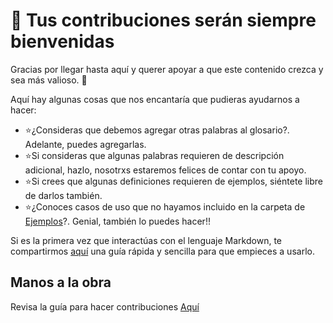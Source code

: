 
# :purple_heart: Tus contribuciones serán siempre bienvenidas

Gracias por llegar hasta aquí y querer apoyar a que este contenido crezca y sea más valioso. :pray:

Aquí hay algunas cosas que nos encantaría que pudieras ayudarnos a hacer:

* :star:¿Consideras que debemos agregar otras palabras al glosario?. Adelante, puedes agregarlas. 
* :star:Si consideras que algunas palabras requieren de descripción adicional, hazlo, nosotrxs estaremos felices de contar con tu apoyo.
* :star:Si crees que algunas definiciones requieren de ejemplos, siéntete libre de darlos también.
* :star:¿Conoces casos de uso que no hayamos incluido en la carpeta de [Ejemplos](https://github.com/Cmolosa/ZKP-en-Espanol/blob/main/Ejemplos.md)?. Genial, también lo puedes hacer!! 

Si es la primera vez que interactúas con el lenguaje Markdown, te compartirmos [aquí](https://markdown.es/sintaxis-markdown/) una guía rápida y sencilla para que empieces a usarlo. 

## Manos a la obra

Revisa la guía para hacer contribuciones [Aquí](https://www.freecodecamp.org/espanol/news/como-hacer-tu-primer-pull-request-en-github/)
